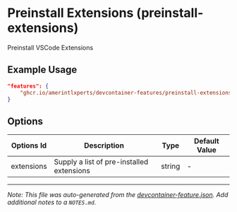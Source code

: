 
# Preinstall Extensions (preinstall-extensions)

Preinstall VSCode Extensions

## Example Usage

```json
"features": {
    "ghcr.io/amerintlxperts/devcontainer-features/preinstall-extensions:0": {}
}
```

## Options

| Options Id | Description | Type | Default Value |
|-----|-----|-----|-----|
| extensions | Supply a list of pre-installed extensions | string | - |



---

_Note: This file was auto-generated from the [devcontainer-feature.json](https://github.com/amerintlxperts/devcontainer-features/blob/main/src/preinstall-extensions/devcontainer-feature.json).  Add additional notes to a `NOTES.md`._

